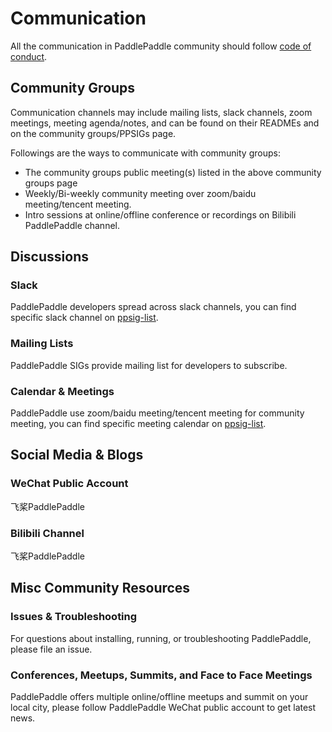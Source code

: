 # Communication

All the communication in PaddlePaddle community should follow [code of conduct](/CODE_OF_CONDUCT.md).

## Community Groups

Communication channels may include mailing lists, slack channels, zoom meetings, meeting agenda/notes, and can be found on their READMEs and on the community groups/PPSIGs page.

Followings are the ways to communicate with community groups:

* The community groups public meeting(s) listed in the above community groups page
* Weekly/Bi-weekly community meeting over zoom/baidu meeting/tencent meeting.
* Intro sessions at online/offline conference or recordings on Bilibili PaddlePaddle channel.

## Discussions

### Slack

PaddlePaddle developers spread across slack channels, you can find specific slack channel on [ppsig-list](/ppsigs.yaml).

### Mailing Lists

PaddlePaddle SIGs provide mailing list for developers to subscribe.

### Calendar & Meetings

PaddlePaddle use zoom/baidu meeting/tencent meeting for community meeting, you can find specific meeting calendar on [ppsig-list](/ppsigs.yaml).


## Social Media & Blogs

### WeChat Public Account

飞桨PaddlePaddle

### Bilibili Channel

飞桨PaddlePaddle

## Misc Community Resources

### Issues & Troubleshooting

For questions about installing, running, or troubleshooting PaddlePaddle, please file an issue.

### Conferences, Meetups, Summits, and Face to Face Meetings

PaddlePaddle offers multiple online/offline meetups and summit on your local city, please follow PaddlePaddle WeChat public account to get latest news.


